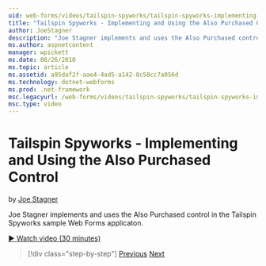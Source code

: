 ```yaml
---
uid: web-forms/videos/tailspin-spyworks/tailspin-spyworks-implementing-and-using-the-also-purchased-control
title: "Tailspin Spyworks - Implementing and Using the Also Purchased Control | Microsoft Docs"
author: JoeStagner
description: "Joe Stagner implements and uses the Also Purchased control in the Tailspin Spyworks sample Web Forms application."
ms.author: aspnetcontent
manager: wpickett
ms.date: 08/26/2010
ms.topic: article
ms.assetid: a95daf2f-aae4-4ad5-a142-8c58cc7a056d
ms.technology: dotnet-webforms
ms.prod: .net-framework
msc.legacyurl: /web-forms/videos/tailspin-spyworks/tailspin-spyworks-implementing-and-using-the-also-purchased-control
msc.type: video
---
```

Tailspin Spyworks - Implementing and Using the Also Purchased Control
====================
by [Joe Stagner](https://github.com/JoeStagner)

Joe Stagner implements and uses the Also Purchased control in the Tailspin Spyworks sample Web Forms applicaton.

[&#9654; Watch video (30 minutes)](https://channel9.msdn.com/Blogs/ASP-NET-Site-Videos/tailspin-spyworks-implementing-and-using-the-also-purchased-control)

> [!div class="step-by-step"]
> [Previous](tailspin-spyworks-creating-and-using-the-popular-products-control.md)
> [Next](tailspin-spyworks-intro-ui-and-edm.md)
